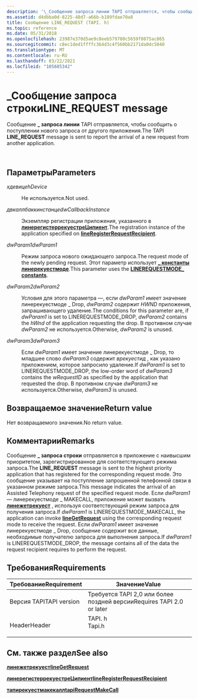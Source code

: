 ```yaml
---
description: '\_Сообщение запроса линии TAPI отправляется, чтобы сообщить о поступлении нового запроса от другого приложения.'
ms.assetid: d4dbba0d-8225-48d7-a66b-b189fdae70a8
title: Сообщение LINE_REQUEST (TAPI. h)
ms.topic: reference
ms.date: 05/31/2018
ms.openlocfilehash: 23987e370d5ae9c8eeb579780c5659f8075ac865
ms.sourcegitcommit: c8ec1ded1ffffc364d3c4f560bb2171da0dc5040
ms.translationtype: MT
ms.contentlocale: ru-RU
ms.lasthandoff: 03/22/2021
ms.locfileid: "105685342"
---
```

# <a name="line_request-message"></a><span data-ttu-id="b31a2-103">\_Сообщение запроса строки</span><span class="sxs-lookup"><span data-stu-id="b31a2-103">LINE\_REQUEST message</span></span>

<span data-ttu-id="b31a2-104">Сообщение **\_ запроса линии** TAPI отправляется, чтобы сообщить о поступлении нового запроса от другого приложения.</span><span class="sxs-lookup"><span data-stu-id="b31a2-104">The TAPI **LINE\_REQUEST** message is sent to report the arrival of a new request from another application.</span></span>


```C++
            
```



## <a name="parameters"></a><span data-ttu-id="b31a2-105">Параметры</span><span class="sxs-lookup"><span data-stu-id="b31a2-105">Parameters</span></span>

<dl> <dt>

<span data-ttu-id="b31a2-106">*хдевице*</span><span class="sxs-lookup"><span data-stu-id="b31a2-106">*hDevice*</span></span> 
</dt> <dd>

<span data-ttu-id="b31a2-107">Не используется.</span><span class="sxs-lookup"><span data-stu-id="b31a2-107">Not used.</span></span>

</dd> <dt>

<span data-ttu-id="b31a2-108">*двкаллбаккинстанце*</span><span class="sxs-lookup"><span data-stu-id="b31a2-108">*dwCallbackInstance*</span></span> 
</dt> <dd>

<span data-ttu-id="b31a2-109">Экземпляр регистрации приложения, указанного в [**линерегистеррекуестреЦипиент**](/windows/desktop/api/Tapi/nf-tapi-lineregisterrequestrecipient).</span><span class="sxs-lookup"><span data-stu-id="b31a2-109">The registration instance of the application specified on [**lineRegisterRequestRecipient**](/windows/desktop/api/Tapi/nf-tapi-lineregisterrequestrecipient).</span></span>

</dd> <dt>

<span data-ttu-id="b31a2-110">*dwParam1*</span><span class="sxs-lookup"><span data-stu-id="b31a2-110">*dwParam1*</span></span> 
</dt> <dd>

<span data-ttu-id="b31a2-111">Режим запроса нового ожидающего запроса.</span><span class="sxs-lookup"><span data-stu-id="b31a2-111">The request mode of the newly pending request.</span></span> <span data-ttu-id="b31a2-112">Этот параметр использует [**\_ константы линерекуестмоде**](linerequestmode--constants.md).</span><span class="sxs-lookup"><span data-stu-id="b31a2-112">This parameter uses the [**LINEREQUESTMODE\_ constants**](linerequestmode--constants.md).</span></span>

</dd> <dt>

<span data-ttu-id="b31a2-113">*dwParam2*</span><span class="sxs-lookup"><span data-stu-id="b31a2-113">*dwParam2*</span></span> 
</dt> <dd>

<span data-ttu-id="b31a2-114">Условия для этого параметра —, если *dwParam1* имеет значение линерекуестмоде \_ Drop, *dwParam2* содержит *HWND* приложения, запрашивающего удаление.</span><span class="sxs-lookup"><span data-stu-id="b31a2-114">The conditions for this parameter are, if *dwParam1* is set to LINEREQUESTMODE\_DROP, *dwParam2* contains the *hWnd* of the application requesting the drop.</span></span> <span data-ttu-id="b31a2-115">В противном случае *dwParam2* не используется.</span><span class="sxs-lookup"><span data-stu-id="b31a2-115">Otherwise, *dwParam2* is unused.</span></span>

</dd> <dt>

<span data-ttu-id="b31a2-116">*dwParam3*</span><span class="sxs-lookup"><span data-stu-id="b31a2-116">*dwParam3*</span></span> 
</dt> <dd>

<span data-ttu-id="b31a2-117">Если *dwParam1* имеет значение линерекуестмоде \_ Drop, то младшее слово *dwParam3* содержит *врекуестид* , как указано приложением, которое запросило удаление.</span><span class="sxs-lookup"><span data-stu-id="b31a2-117">If *dwParam1* is set to LINEREQUESTMODE\_DROP, the low-order word of *dwParam3* contains the *wRequestID* as specified by the application that requested the drop.</span></span> <span data-ttu-id="b31a2-118">В противном случае *dwParam3* не используется.</span><span class="sxs-lookup"><span data-stu-id="b31a2-118">Otherwise, *dwParam3* is unused.</span></span>

</dd> </dl>

## <a name="return-value"></a><span data-ttu-id="b31a2-119">Возвращаемое значение</span><span class="sxs-lookup"><span data-stu-id="b31a2-119">Return value</span></span>

<span data-ttu-id="b31a2-120">Нет возвращаемого значения.</span><span class="sxs-lookup"><span data-stu-id="b31a2-120">No return value.</span></span>

## <a name="remarks"></a><span data-ttu-id="b31a2-121">Комментарии</span><span class="sxs-lookup"><span data-stu-id="b31a2-121">Remarks</span></span>

<span data-ttu-id="b31a2-122">Сообщение **\_ запроса строки** отправляется в приложение с наивысшим приоритетом, зарегистрированное для соответствующего режима запроса.</span><span class="sxs-lookup"><span data-stu-id="b31a2-122">The **LINE\_REQUEST** message is sent to the highest priority application that has registered for the corresponding request mode.</span></span> <span data-ttu-id="b31a2-123">Это сообщение указывает на поступление запрошенной телефонной связи в указанном режиме запроса.</span><span class="sxs-lookup"><span data-stu-id="b31a2-123">This message indicates the arrival of an Assisted Telephony request of the specified request mode.</span></span> <span data-ttu-id="b31a2-124">Если *dwParam1* — линерекуестмоде \_ MAKECALL, приложение может вызвать [**линежетрекуест**](/windows/desktop/api/Tapi/nf-tapi-linegetrequest) , используя соответствующий режим запроса для получения запроса.</span><span class="sxs-lookup"><span data-stu-id="b31a2-124">If *dwParam1* is LINEREQUESTMODE\_MAKECALL, the application can invoke [**lineGetRequest**](/windows/desktop/api/Tapi/nf-tapi-linegetrequest) using the corresponding request mode to receive the request.</span></span> <span data-ttu-id="b31a2-125">Если *dwParam1* имеет значение линерекуестмоде \_ Drop, сообщение содержит все данные, необходимые получателю запроса для выполнения запроса.</span><span class="sxs-lookup"><span data-stu-id="b31a2-125">If *dwParam1* is LINEREQUESTMODE\_DROP, the message contains all of the data the request recipient requires to perform the request.</span></span>

## <a name="requirements"></a><span data-ttu-id="b31a2-126">Требования</span><span class="sxs-lookup"><span data-stu-id="b31a2-126">Requirements</span></span>



| <span data-ttu-id="b31a2-127">Требование</span><span class="sxs-lookup"><span data-stu-id="b31a2-127">Requirement</span></span> | <span data-ttu-id="b31a2-128">Значение</span><span class="sxs-lookup"><span data-stu-id="b31a2-128">Value</span></span> |
|-------------------------|-----------------------------------------------------------------------------------|
| <span data-ttu-id="b31a2-129">Версия TAPI</span><span class="sxs-lookup"><span data-stu-id="b31a2-129">TAPI version</span></span><br/> | <span data-ttu-id="b31a2-130">Требуется TAPI 2,0 или более поздней версии</span><span class="sxs-lookup"><span data-stu-id="b31a2-130">Requires TAPI 2.0 or later</span></span><br/>                                             |
| <span data-ttu-id="b31a2-131">Header</span><span class="sxs-lookup"><span data-stu-id="b31a2-131">Header</span></span><br/>       | <dl> <span data-ttu-id="b31a2-132"><dt>TAPI. h</dt></span><span class="sxs-lookup"><span data-stu-id="b31a2-132"><dt>Tapi.h</dt></span></span> </dl> |



## <a name="see-also"></a><span data-ttu-id="b31a2-133">См. также раздел</span><span class="sxs-lookup"><span data-stu-id="b31a2-133">See also</span></span>

<dl> <dt>

[<span data-ttu-id="b31a2-134">**линежетрекуест**</span><span class="sxs-lookup"><span data-stu-id="b31a2-134">**lineGetRequest**</span></span>](/windows/desktop/api/Tapi/nf-tapi-linegetrequest)
</dt> <dt>

[<span data-ttu-id="b31a2-135">**линерегистеррекуестреЦипиент**</span><span class="sxs-lookup"><span data-stu-id="b31a2-135">**lineRegisterRequestRecipient**</span></span>](/windows/desktop/api/Tapi/nf-tapi-lineregisterrequestrecipient)
</dt> <dt>

[<span data-ttu-id="b31a2-136">**тапирекуестмакекалл**</span><span class="sxs-lookup"><span data-stu-id="b31a2-136">**tapiRequestMakeCall**</span></span>](/windows/desktop/api/Tapi/nf-tapi-tapirequestmakecall)
</dt> </dl>

 

 




